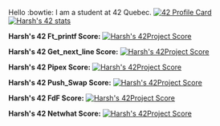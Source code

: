 Hello :bowtie: I am a student at 42 Quebec. 
[![42 Profile Card](https://1337-readme.vercel.app/api/profile?cursus=42cursus&dark=true&leet_logo=hide&login=hbanthiy)](https://github.com/mohouyizme/1337-readme)
[![Harsh's 42 stats](https://badge42.herokuapp.com/api/stats/hbanthiy)](https://github.com/JaeSeoKim/badge42)


**Harsh's 42 Ft_printf Score:**
[![Harsh's 42Project Score](https://badge42.herokuapp.com/api/project/hbanthiy/ft_printf)](https://github.com/JaeSeoKim/badge42)


**Harsh's 42 Get_next_line Score:**
[![Harsh's 42Project Score](https://badge42.herokuapp.com/api/project/hbanthiy/get_next_line)](https://github.com/JaeSeoKim/badge42)


**Harsh's 42 Pipex Score:**
[![Harsh's 42Project Score](https://badge42.herokuapp.com/api/project/hbanthiy/pipex)](https://github.com/JaeSeoKim/badge42)


**Harsh's 42 Push_Swap Score:**
[![Harsh's 42Project Score](https://badge42.herokuapp.com/api/project/hbanthiy/push_swap)](https://github.com/JaeSeoKim/badge42)


**Harsh's 42 FdF Score:**
[![Harsh's 42Project Score](https://badge42.herokuapp.com/api/project/hbanthiy/FdF)](https://github.com/JaeSeoKim/badge42)


**Harsh's 42 Netwhat Score:**
[![Harsh's 42Project Score](https://badge42.herokuapp.com/api/project/hbanthiy/netwhat)](https://github.com/JaeSeoKim/badge42)
